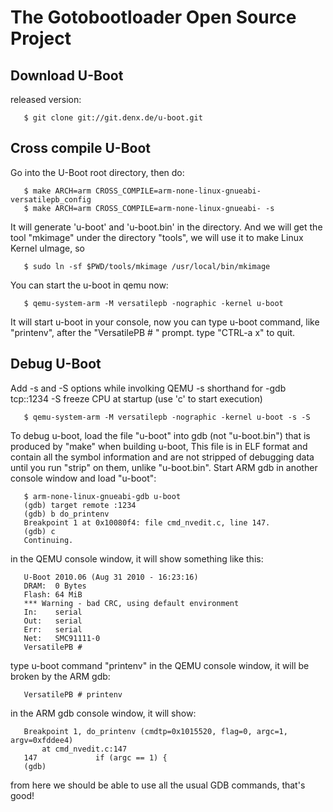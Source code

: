 The Gotobootloader Open Source Project
================================================================================

Download U-Boot
--------------------------------------------------------------------------------

released version:

```
   $ git clone git://git.denx.de/u-boot.git
```

Cross compile U-Boot
--------------------------------------------------------------------------------

Go into the U-Boot root directory, then do:
```
   $ make ARCH=arm CROSS_COMPILE=arm-none-linux-gnueabi- versatilepb_config
   $ make ARCH=arm CROSS_COMPILE=arm-none-linux-gnueabi- -s
```

It will generate 'u-boot' and 'u-boot.bin' in the directory.
And we will get the tool "mkimage" under the directory "tools", we will use it to make Linux Kernel uImage, so
```
   $ sudo ln -sf $PWD/tools/mkimage /usr/local/bin/mkimage
```

You can start the u-boot in qemu now:
```
   $ qemu-system-arm -M versatilepb -nographic -kernel u-boot
```

It will start u-boot in your console, now you can type u-boot command, like "printenv", after the "VersatilePB # " prompt. type "CTRL-a x" to quit.

Debug U-Boot
--------------------------------------------------------------------------------

Add -s and -S options while involking QEMU
    -s shorthand for -gdb tcp::1234
    -S freeze CPU at startup (use 'c' to start execution)

```
   $ qemu-system-arm -M versatilepb -nographic -kernel u-boot -s -S
```

To debug u-boot, load the file "u-boot" into gdb (not "u-boot.bin") that is produced by "make" when building u-boot, This file is in ELF format and contain all the symbol information and are not stripped of debugging data until you run "strip" on them, unlike "u-boot.bin". Start ARM gdb in another console window and load "u-boot":

```
   $ arm-none-linux-gnueabi-gdb u-boot
   (gdb) target remote :1234
   (gdb) b do_printenv
   Breakpoint 1 at 0x10080f4: file cmd_nvedit.c, line 147.
   (gdb) c
   Continuing.
```

in the QEMU console window, it will show something like this:

```
   U-Boot 2010.06 (Aug 31 2010 - 16:23:16)
   DRAM:  0 Bytes
   Flash: 64 MiB
   *** Warning - bad CRC, using default environment
   In:    serial
   Out:   serial
   Err:   serial
   Net:   SMC91111-0
   VersatilePB #
```

type u-boot command "printenv" in the QEMU console window, it will be broken by the ARM gdb:

```
   VersatilePB # printenv
```

in the ARM gdb console window, it will show:

```
   Breakpoint 1, do_printenv (cmdtp=0x1015520, flag=0, argc=1, argv=0xfddee4)
       at cmd_nvedit.c:147
   147             if (argc == 1) {
   (gdb)
```

from here we should be able to use all the usual GDB commands, that's good!